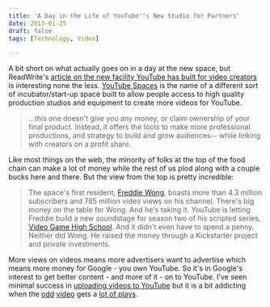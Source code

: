 ```yaml
---
title: 'A Day in the Life of YouTube''s New Studio for Partners'
date: 2013-01-25
draft: false
tags: [Technology, Video]

---
```


A bit short on what actually goes on in a day at the new space, but ReadWrite's [article on the new facility YouTube has built for video creators](http://readwrite.com/2013/01/25/a-day-in-the-life-at-youtubes-fancy-new-la-studio) is interesting none the less. [YouTube Spaces](http://www.youtube.com/yt/space/) is the name of a different sort of incubator/start-up space built to allow people access to high quality production studios and equipment to create more videos for YouTube.

> ...this one doesn't give you any money, or claim ownership of your final product. Instead, it offers the tools to make more professional productions, and strategy to build and grow audiences-- while linking with creators on a profit share.

Like most things on the web, the minority of folks at the top of the food chain can make a lot of money while the rest of us plod along with a couple bucks here and there. But the view from the top is pretty incredible:

> The space's first resident, [Freddie Wong](http://www.youtube.com/user/freddiew), boasts more than 4.3 million subscribers and 785 million video views on his channel. There's big money on the table for Wong. And he's taking it. YouTube is letting Freddie build a new soundstage for season two of his scripted series, [Video Game High School](http://www.rocketjump.com/category/vghs). And it didn't even have to spend a penny. Neither did Wong. He raised the money through a Kickstarter project and private investments.

More views on videos means more advertisers want to advertise which means more money for Google - you own YouTube. So it's in Google's interest to get better content - and more of it - on to YouTube. I've seen minimal success in [uploading videos to YouTube](http://www.youtube.com/user/LemonProductionsCa/featured) but it is a bit addicting when the [odd](http://www.youtube.com/watch?v=S3SIL3vjxeU&list=UUaIQZGbI2RnbJKPEgKd0iyA&index=7) [video](http://www.youtube.com/watch?v=u4tkR5T9rsY) gets a [lot of plays](http://www.youtube.com/watch?v=_IO78Lgfuo0).
